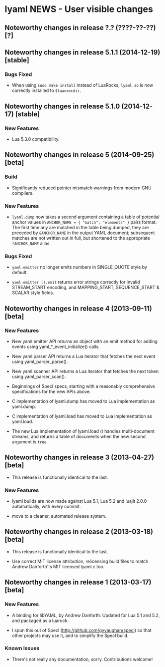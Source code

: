 # lyaml NEWS - User visible changes

## Noteworthy changes in release ?.? (????-??-??) [?]


## Noteworthy changes in release 5.1.1 (2014-12-19) [stable]

### Bugs Fixed

 - When using `sudo make install` instead of LuaRocks, `lyaml.so`
   is now correctly installed to `$luaexecdir`.


## Noteworthy changes in release 5.1.0 (2014-12-17) [stable]

### New Features

 - Lua 5.3.0 compatibility.


## Noteworthy changes in release 5 (2014-09-25) [beta]

### Build

 - Significantly reduced pointer mismatch warnings from modern GNU
   compilers.

### New Features

 - `lyaml.dump` now takes a second argument containing a table of
   potential anchor values in `ANCHOR_NAME = { "match", "elements" }`
   pairs format.  The first time any are matched in the table being
   dumped, they are preceded by `&ANCHOR_NAME` in the output YAML
   document; subsequent matches are not written out in full, but
   shortened to the appropriate `*ANCHOR_NAME` alias.

### Bugs Fixed

 - `yaml.emitter` no longer emits numbers in SINGLE_QUOTE style by
   default.

 - `yaml.emitter ().emit` returns error strings correctly for invalid
   STREAM_START encoding, and MAPPING_START, SEQUENCE_START & SCALAR
   style fields.


## Noteworthy changes in release 4 (2013-09-11) [beta]

### New Features

 - New yaml.emitter API returns an object with an emit method for
   adding events using yaml_*_event_initialize() calls.

 - New yaml.parser API returns a Lua iterator that fetches the next
   event using yaml_parser_parse().

 - New yaml.scanner API returns a Lua iterator that fetches the next
   token using yaml_parser_scan().

 - Beginnings of Specl specs, starting with a reasonably comprehensive
   specifications for the new APIs above.

 - C implementation of lyaml.dump has moved to Lua implementation as
   yaml.dump.

 - C implementation of lyaml.load has moved to Lua implementation as
   yaml.load.

 - The new Lua implementation of lyaml.load () handles multi-document
   streams, and returns a table of documents when the new second
   argument is `true`.


## Noteworthy changes in release 3 (2013-04-27) [beta]

 - This release is functionally identical to the last.

### New Features

 - lyaml builds are now made against Lua 5.1, Lua 5.2 and luajit 2.0.0
   automatically, with every commit.

 - move to a cleaner, automated release system.


## Noteworthy changes in release 2 (2013-03-18) [beta]

 - This release is functionally identical to the last.

 - Use correct MIT license attribution, relicensing build files to match
   Andrew Danforth''s MIT licensed lyaml.c too.


## Noteworthy changes in release 1 (2013-03-17) [beta]

### New Features

 - A binding for libYAML, by Andrew Danforth:  Updated for Lua 5.1 and
   5.2, and packaged as a luarock.

 - I spun this out of Specl (http://github.com/gvvaughan/specl) so that
   other projects may use it, and to simplify the Specl build.

### Known Issues

 - There's not really any documentation, sorry.  Contributions welcome!

